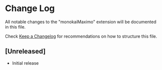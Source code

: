 # Change Log
All notable changes to the "monokaiMaximo" extension will be documented in this file.

Check [Keep a Changelog](http://keepachangelog.com/) for recommendations on how to structure this file.

## [Unreleased]
- Initial release
